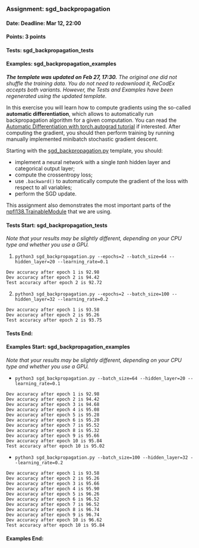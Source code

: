 ### Assignment: sgd_backpropagation
#### Date: Deadline: Mar 12, 22:00
#### Points: 3 points
#### Tests: sgd_backpropagation_tests
#### Examples: sgd_backpropagation_examples

_**The template was updated on Feb 27, 17:30.** The original one did not shuffle
the training data. You do not need to redownload it, ReCodEx accepts both variants.
However, the Tests and Examples have been regenerated using the updated template._

In this exercise you will learn how to compute gradients using the so-called
**automatic differentiation**, which allows to automatically run backpropagation
algorithm for a given computation. You can read the [Automatic Differentiation
with torch.autograd tutorial](https://pytorch.org/tutorials/beginner/basics/autogradqs_tutorial.html)
if interested. After computing the gradient, you should then perform training by
running manually implemented minibatch stochastic gradient descent.

Starting with the
[sgd_backpropagation.py](https://github.com/ufal/npfl138/tree/master/labs/02/sgd_backpropagation.py)
template, you should:
- implement a neural network with a single _tanh_ hidden layer and
  categorical output layer;
- compute the crossentropy loss;
- use `.backward()` to automatically compute the gradient of the loss
  with respect to all variables;
- perform the SGD update.

This assignment also demonstrates the most important parts of the
[npfl138.TrainableModule](https://github.com/ufal/npfl138/tree/master/labs/npfl138/trainable_module.py)
that we are using.

#### Tests Start: sgd_backpropagation_tests
_Note that your results may be slightly different, depending on your CPU type and whether you use a GPU._

1. `python3 sgd_backpropagation.py --epochs=2 --batch_size=64 --hidden_layer=20 --learning_rate=0.1`
```
Dev accuracy after epoch 1 is 92.98
Dev accuracy after epoch 2 is 94.42
Test accuracy after epoch 2 is 92.72
```

2. `python3 sgd_backpropagation.py --epochs=2 --batch_size=100 --hidden_layer=32 --learning_rate=0.2`
```
Dev accuracy after epoch 1 is 93.58
Dev accuracy after epoch 2 is 95.26
Test accuracy after epoch 2 is 93.75
```
#### Tests End:
#### Examples Start: sgd_backpropagation_examples
_Note that your results may be slightly different, depending on your CPU type and whether you use a GPU._

- `python3 sgd_backpropagation.py --batch_size=64 --hidden_layer=20 --learning_rate=0.1`
```
Dev accuracy after epoch 1 is 92.98
Dev accuracy after epoch 2 is 94.42
Dev accuracy after epoch 3 is 94.68
Dev accuracy after epoch 4 is 95.08
Dev accuracy after epoch 5 is 95.28
Dev accuracy after epoch 6 is 95.20
Dev accuracy after epoch 7 is 95.52
Dev accuracy after epoch 8 is 95.32
Dev accuracy after epoch 9 is 95.66
Dev accuracy after epoch 10 is 95.84
Test accuracy after epoch 10 is 95.02
```

- `python3 sgd_backpropagation.py --batch_size=100 --hidden_layer=32 --learning_rate=0.2`
```
Dev accuracy after epoch 1 is 93.58
Dev accuracy after epoch 2 is 95.26
Dev accuracy after epoch 3 is 95.66
Dev accuracy after epoch 4 is 95.90
Dev accuracy after epoch 5 is 96.26
Dev accuracy after epoch 6 is 96.52
Dev accuracy after epoch 7 is 96.52
Dev accuracy after epoch 8 is 96.74
Dev accuracy after epoch 9 is 96.74
Dev accuracy after epoch 10 is 96.62
Test accuracy after epoch 10 is 95.84
```
#### Examples End:
